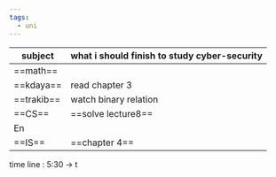 ```yaml
---
tags:
  - uni
---
```


| subject   | what i should finish to study cyber-security |
| --------- | -------------------------------------------- |
| ==math==  |                     |
| ==kdaya== | read chapter 3                               |
| ==trakib==  | watch binary relation                              |
| ==CS==    | ==solve lecture8==                        |
| En        |                                              |
| ==IS==    | ==chapter 4==                                |

time line : 
5:30 -> 
	t